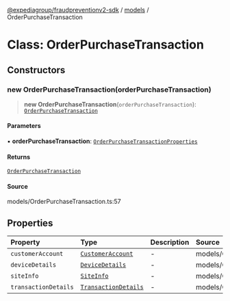 [@expediagroup/fraudpreventionv2-sdk](../../index.md) / [models](../index.md) / OrderPurchaseTransaction

# Class: OrderPurchaseTransaction

## Constructors

### new OrderPurchaseTransaction(orderPurchaseTransaction)

> **new OrderPurchaseTransaction**(`orderPurchaseTransaction`): [`OrderPurchaseTransaction`](OrderPurchaseTransaction.md)

#### Parameters

▪ **orderPurchaseTransaction**: [`OrderPurchaseTransactionProperties`](../interfaces/OrderPurchaseTransactionProperties.md)

#### Returns

[`OrderPurchaseTransaction`](OrderPurchaseTransaction.md)

#### Source

models/OrderPurchaseTransaction.ts:57

## Properties

| Property | Type | Description | Source |
| :------ | :------ | :------ | :------ |
| `customerAccount` | [`CustomerAccount`](CustomerAccount.md) | - | models/OrderPurchaseTransaction.ts:50 |
| `deviceDetails` | [`DeviceDetails`](DeviceDetails.md) | - | models/OrderPurchaseTransaction.ts:45 |
| `siteInfo` | [`SiteInfo`](SiteInfo.md) | - | models/OrderPurchaseTransaction.ts:40 |
| `transactionDetails` | [`TransactionDetails`](TransactionDetails.md) | - | models/OrderPurchaseTransaction.ts:55 |
